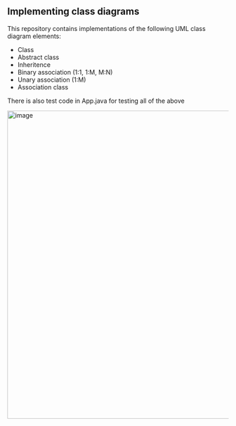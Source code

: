 ## Implementing class diagrams

This repository contains implementations of the following UML class diagram elements:
- Class
- Abstract class
- Inheritence
- Binary association (1:1, 1:M, M:N)
- Unary association (1:M)
- Association class

There is also test code in App.java for testing all of the above

<img width="700" alt="image" src="https://github.com/ics-bs/java-class-diagram-implementation/assets/35000209/8873873e-ad72-48ad-b7f3-56b13c45572c">
